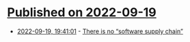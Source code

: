 # [Published on 2022-09-19](index.md)

* [2022-09-19, 19:41:01](https://lobste.rs/s/pqr1mv/there_is_no_software_supply_chain) - [There is no “software supply chain”](https://iliana.fyi/blog/software-supply-chain/)
